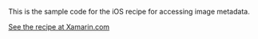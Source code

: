 This is the sample code for the iOS recipe for accessing image metadata.

[See the recipe at Xamarin.com](http://developer.xamarin.com/recipes/ios/media/images/access_image_metadata/)
